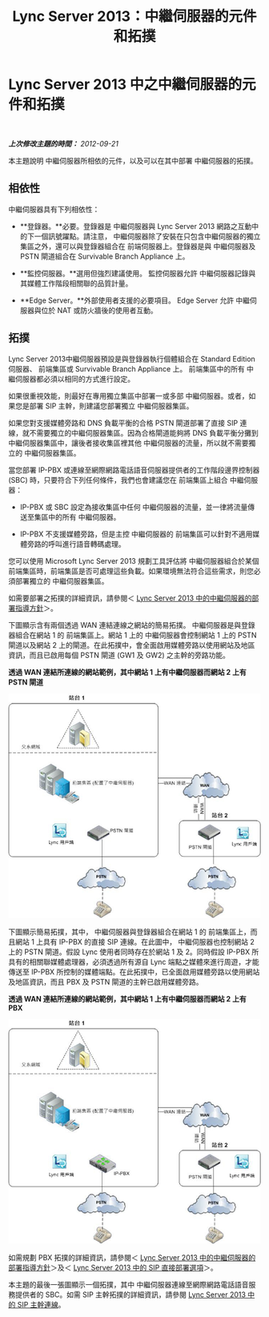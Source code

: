 ﻿---
title: Lync Server 2013：中繼伺服器的元件和拓撲
TOCTitle: 中繼伺服器的元件和拓撲
ms:assetid: 71397168-36c3-4d21-b8ef-db6a751634ee
ms:mtpsurl: https://technet.microsoft.com/zh-tw/library/Gg398537(v=OCS.15)
ms:contentKeyID: 49291279
ms.date: 08/10/2015
mtps_version: v=OCS.15
ms.translationtype: HT
---

# Lync Server 2013 中之中繼伺服器的元件和拓撲

 

_**上次修改主題的時間：** 2012-09-21_

本主題說明 中繼伺服器所相依的元件，以及可以在其中部署 中繼伺服器的拓撲。

## 相依性

中繼伺服器具有下列相依性：

  - **登錄器。**必要。登錄器是 中繼伺服器與 Lync Server 2013 網路之互動中的下一個訊號躍點。請注意， 中繼伺服器除了安裝在只包含中繼伺服器的獨立集區之外，還可以與登錄器組合在 前端伺服器上。登錄器是與 中繼伺服器及 PSTN 閘道組合在 Survivable Branch Appliance 上。

  - **監控伺服器。**選用但強烈建議使用。 監控伺服器允許 中繼伺服器記錄與其媒體工作階段相關聯的品質計量。

  - **Edge Server。**外部使用者支援的必要項目。 Edge Server 允許 中繼伺服器與位於 NAT 或防火牆後的使用者互動。

## 拓撲

Lync Server 2013中繼伺服器預設是與登錄器執行個體組合在 Standard Edition 伺服器、 前端集區或 Survivable Branch Appliance 上。 前端集區中的所有 中繼伺服器都必須以相同的方式進行設定。

如果很重視效能，則最好在專用獨立集區中部署一或多部 中繼伺服器。或者，如果您是部署 SIP 主幹，則建議您部署獨立 中繼伺服器集區。

如果您對支援媒體旁路和 DNS 負載平衡的合格 PSTN 閘道部署了直接 SIP 連線，就不需要獨立的中繼伺服器集區。因為合格閘道能夠將 DNS 負載平衡分攤到 中繼伺服器集區中，讓後者接收集區裡其他 中繼伺服器的流量，所以就不需要獨立的 中繼伺服器集區。

當您部署 IP-PBX 或連線至網際網路電話語音伺服器提供者的工作階段邊界控制器 (SBC) 時，只要符合下列任何條件，我們也會建議您在 前端集區上組合 中繼伺服器：

  - IP-PBX 或 SBC 設定為接收集區中任何 中繼伺服器的流量，並一律將流量傳送至集區中的所有 中繼伺服器。

  - IP-PBX 不支援媒體旁路，但是主控 中繼伺服器的 前端集區可以針對不適用媒體旁路的呼叫進行語音轉碼處理。

您可以使用 Microsoft Lync Server 2013 規劃工具評估將 中繼伺服器組合於某個 前端集區時，前端集區是否可處理這些負載。如果環境無法符合這些需求，則您必須部署獨立的 中繼伺服器集區。

如需要部署之拓撲的詳細資訊，請參閱＜ [Lync Server 2013 中的中繼伺服器的部署指導方針](lync-server-2013-deployment-guidelines-for-mediation-server.md)＞。

下圖顯示含有兩個透過 WAN 連結連線之網站的簡易拓撲。 中繼伺服器是與登錄器組合在網站 1 的 前端集區上。網站 1 上的 中繼伺服器會控制網站 1 上的 PSTN 閘道以及網站 2 上的閘道。在此拓撲中，會全面啟用媒體旁路以使用網站及地區資訊，而且已啟用每個 PSTN 閘道 (GW1 及 GW2) 之主幹的旁路功能。

**透過 WAN 連結所連線的網站範例，其中網站 1 上有中繼伺服器而網站 2 上有 PSTN 閘道**

![中繼伺服器 WAN 閘道的語音拓撲](images/Gg398537.67872e61-1444-447b-918c-abe89abc3004(OCS.15).jpg "中繼伺服器 WAN 閘道的語音拓撲")

下圖顯示簡易拓撲，其中， 中繼伺服器與登錄器組合在網站 1 的 前端集區上，而且網站 1 上具有 IP-PBX 的直接 SIP 連線。在此圖中， 中繼伺服器也控制網站 2 上的 PSTN 閘道。假設 Lync 使用者同時存在於網站 1 及 2。同時假設 IP-PBX 所具有的相關聯媒體處理器，必須透過所有源自 Lync 端點之媒體來進行周遊，才能傳送至 IP-PBX 所控制的媒體端點。在此拓撲中，已全面啟用媒體旁路以使用網站及地區資訊，而且 PBX 及 PSTN 閘道的主幹已啟用媒體旁路。

**透過 WAN 連結所連線的網站範例，其中網站 1 上有中繼伺服器而網站 2 上有 PBX**

![中繼伺服器 WAN PBX 的語音拓撲](images/Gg398537.df6c8a5b-8431-4187-907d-ff5ca26eeeec(OCS.15).jpg "中繼伺服器 WAN PBX 的語音拓撲")

如需規劃 PBX 拓撲的詳細資訊，請參閱＜ [Lync Server 2013 中的中繼伺服器的部署指導方針](lync-server-2013-deployment-guidelines-for-mediation-server.md)＞及＜ [Lync Server 2013 中的 SIP 直接部署選項](lync-server-2013-direct-sip-deployment-options.md)＞。

本主題的最後一張圖顯示一個拓撲，其中 中繼伺服器連線至網際網路電話語音服務提供者的 SBC。如需 SIP 主幹拓撲的詳細資訊，請參閱 [Lync Server 2013 中的 SIP 主幹連線](lync-server-2013-sip-trunking.md)。

